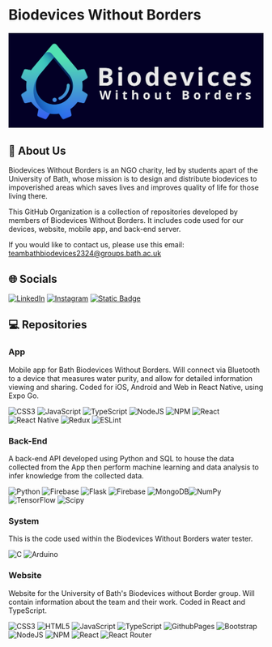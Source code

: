 # Biodevices Without Borders

![Biodevices Without Borders Logo!](/profile/img/option%202%20-%20dark.png "Biodevices Without Borders Logo")

## 💫 About Us

Biodevices Without Borders is an NGO charity, led by students apart of the University of Bath, whose mission is to design and distribute biodevices to impoverished areas which saves lives and improves quality of life for those living there.

This GitHub Organization is a collection of repositories developed by members of Biodevices Without Borders. It includes code used for our devices, website, mobile app, and back-end server.

If you would like to contact us, please use this email: <teambathbiodevices2324@groups.bath.ac.uk>

## 🌐 Socials

[![LinkedIn](https://img.shields.io/badge/LinkedIn-%230077B5.svg?logo=linkedin&logoColor=white)](https://www.linkedin.com/company/team-bath-biodevices-without-borders/) [![Instagram](https://img.shields.io/badge/Instagram-%23E4405F.svg?logo=Instagram&logoColor=white)](https://www.instagram.com/teambathbiodevicesuk/) [![Static Badge](https://img.shields.io/badge/Website-%23ffffff?style=flat-square&logo=buffer&logoColor=%23ffffff&labelColor=%238000ff&color=%238000ff)](https://bath-biodevices-without-borders.github.io/Website/#/)

## 💻 Repositories

### App

Mobile app for Bath Biodevices Without Borders. Will connect via Bluetooth to a device that measures water purity, and allow for detailed information viewing and sharing. Coded for iOS, Android and Web in React Native, using Expo Go.

![CSS3](https://img.shields.io/badge/css3-%231572B6.svg?style=flat&logo=css3&logoColor=white) ![JavaScript](https://img.shields.io/badge/javascript-%23323330.svg?style=flat&logo=javascript&logoColor=%23F7DF1E) ![TypeScript](https://img.shields.io/badge/typescript-%23007ACC.svg?style=flat&logo=typescript&logoColor=white) ![NodeJS](https://img.shields.io/badge/node.js-6DA55F?style=flat&logo=node.js&logoColor=white) ![NPM](https://img.shields.io/badge/NPM-%23CB3837.svg?style=flat&logo=npm&logoColor=white) ![React](https://img.shields.io/badge/react-%2320232a.svg?style=flat&logo=react&logoColor=%2361DAFB) ![React Native](https://img.shields.io/badge/react_native-%2320232a.svg?style=flat&logo=react&logoColor=%2361DAFB) ![Redux](https://img.shields.io/badge/redux-%23593d88.svg?style=flat&logo=redux&logoColor=white) ![ESLint](https://img.shields.io/badge/ESLint-4B3263?style=flat&logo=eslint&logoColor=white)

### Back-End

A back-end API developed using Python and SQL to house the data collected from the App then perform machine learning and data analysis to infer knowledge from the collected data.

![Python](https://img.shields.io/badge/python-3670A0?style=flat&logo=python&logoColor=ffdd54) ![Firebase](https://img.shields.io/badge/firebase-%23039BE5.svg?style=flat&logo=firebase) ![Flask](https://img.shields.io/badge/flask-%23000.svg?style=flat&logo=flask&logoColor=white) ![Firebase](https://img.shields.io/badge/Firebase-039BE5?style=flat&logo=Firebase&logoColor=white) ![MongoDB](https://img.shields.io/badge/MongoDB-%234ea94b.svg?style=flat&logo=mongodb&logoColor=white)![NumPy](https://img.shields.io/badge/numpy-%23013243.svg?style=flat&logo=numpy&logoColor=white) ![TensorFlow](https://img.shields.io/badge/TensorFlow-%23FF6F00.svg?style=flat&logo=TensorFlow&logoColor=white) ![Scipy](https://img.shields.io/badge/SciPy-%230C55A5.svg?style=flat&logo=scipy&logoColor=%white)

### System

This is the code used within the Biodevices Without Borders water tester.

![C](https://img.shields.io/badge/c-%2300599C.svg?style=flat&logo=c&logoColor=white) ![Arduino](https://img.shields.io/badge/-Arduino-00979D?style=flat&logo=Arduino&logoColor=white)

### Website

Website for the University of Bath's Biodevices without Border group. Will contain information about the team and their work. Coded in React and TypeScript.

![CSS3](https://img.shields.io/badge/css3-%231572B6.svg?style=flat&logo=css3&logoColor=white) ![HTML5](https://img.shields.io/badge/html5-%23E34F26.svg?style=flat&logo=html5&logoColor=white) ![JavaScript](https://img.shields.io/badge/javascript-%23323330.svg?style=flat&logo=javascript&logoColor=%23F7DF1E) ![TypeScript](https://img.shields.io/badge/typescript-%23007ACC.svg?style=flat&logo=typescript&logoColor=white) ![GithubPages](https://img.shields.io/badge/github%20pages-121013?style=flat&logo=github&logoColor=white) ![Bootstrap](https://img.shields.io/badge/bootstrap-%238511FA.svg?style=flat&logo=bootstrap&logoColor=white) ![NodeJS](https://img.shields.io/badge/node.js-6DA55F?style=flat&logo=node.js&logoColor=white) ![NPM](https://img.shields.io/badge/NPM-%23CB3837.svg?style=flat&logo=npm&logoColor=white) ![React](https://img.shields.io/badge/react-%2320232a.svg?style=flat&logo=react&logoColor=%2361DAFB) ![React Router](https://img.shields.io/badge/React_Router-CA4245?style=flat&logo=react-router&logoColor=white)
